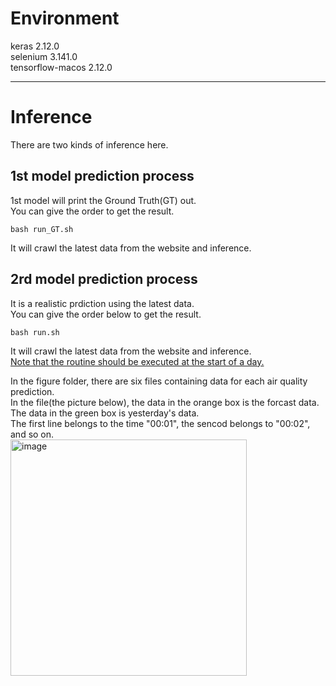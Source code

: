 # Environment
keras               2.12.0  
selenium            3.141.0  
tensorflow-macos    2.12.0  

****
# Inference
There are two kinds of inference here.

## 1st model prediction process
1st model will print the Ground Truth(GT) out.  
You can give the order to get the result.
```
bash run_GT.sh
```
It will crawl the latest data from the website and inference.


## 2rd model prediction process
It is a realistic prdiction using the latest data.  
You can give the order below to get the result.
```
bash run.sh
```
It will crawl the latest data from the website and inference.  
<ins> Note that the routine should be executed at the start of a day. </ins>  


In the figure folder, there are six files containing data for each air quality prediction.  
In the file(the picture below), the data in the orange box is the forcast data.  
The data in the green box is yesterday's data.  
The first line belongs to the time "00:01", the sencod belongs to "00:02", and so on.  
<img width="378" alt="image" src="https://github.com/Moyacaca/TSRI_Air-Quality-Prediction/assets/117159970/c9ca9522-3103-407a-9d4a-be782da6b0b0">

